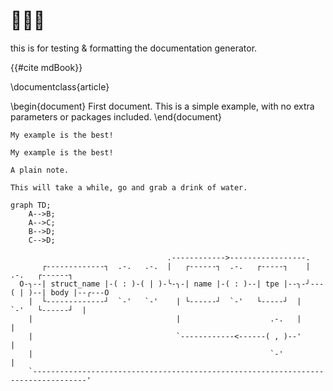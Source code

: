 
# 🙈🙉🙊

<!-- toc -->

this is for testing & formatting the documentation generator.


{{#cite mdBook}}

\documentclass{article}

\begin{document}
First document. This is a simple example, with no 
extra parameters or packages included.
\end{document}

```admonish example
My example is the best!
```

```admonish example
My example is the best!
```

```admonish
A plain note.
```

```admonish success ""
This will take a while, go and grab a drink of water.
```


```mermaid
graph TD;
    A-->B;
    A-->C;
    B-->D;
    C-->D;
```

```bob
                                   .------------>-----------------.
       ┌-------------┐  .-.   .-.  |   ┌------┐  .-.   ┌-----┐    |    .-.   ┌------┐
  O-╮--| struct_name |-( : )-( | )-╰-╮-| name |-( : )--| tpe |--╮-╯---( | )--| body |--╭---O
    |  └-------------┘  `-'   `-'    | └------┘  `-'   └-----┘  |      `-'   └------┘  |
    |                                |                    .-.   |                      |
    |                                `------------<------( , )--'                      |
    |                                                     `-'                          |
    `----------------------------------------------------------------------------------'
```

